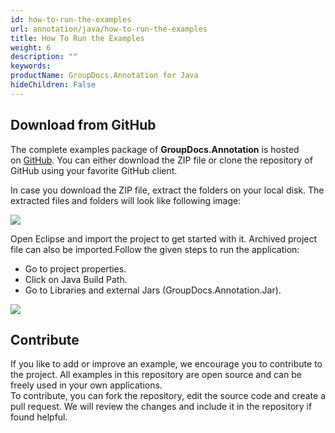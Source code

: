 ```yaml
---
id: how-to-run-the-examples
url: annotation/java/how-to-run-the-examples
title: How To Run the Examples
weight: 6
description: ""
keywords: 
productName: GroupDocs.Annotation for Java
hideChildren: False
---
```

  

## Download from GitHub

The complete examples package of **GroupDocs.Annotation** is hosted on [GitHub](https://github.com/groupdocs-annotation/GroupDocs.Annotation-for-Java). You can either download the ZIP file or clone the repository of GitHub using your favorite GitHub client.

In case you download the ZIP file, extract the folders on your local disk. The extracted files and folders will look like following image:

![](https://wiki.lisbon.dynabic.com/download/attachments/30050419/GroupDocs.Signature.png?version=1&modificationDate=1572267880000&api=v2)

Open Eclipse and import the project to get started with it. Archived project file can also be imported.Follow the given steps to run the application:

*   Go to project properties.
*   Click on Java Build Path.
*   Go to Libraries and external Jars (GroupDocs.Annotation.Jar).

![](https://wiki.lisbon.dynabic.com/download/attachments/30050419/GroupDocs.Signature_for_Java.png?version=1&modificationDate=1572267898000&api=v2)

## Contribute

If you like to add or improve an example, we encourage you to contribute to the project. All examples in this repository are open source and can be freely used in your own applications.  
To contribute, you can fork the repository, edit the source code and create a pull request. We will review the changes and include it in the repository if found helpful.
